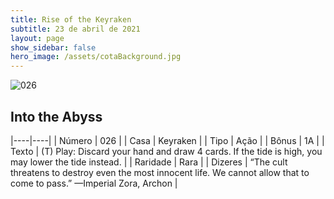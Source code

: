 ```yaml
---
title: Rise of the Keyraken
subtitle: 23 de abril de 2021
layout: page
show_sidebar: false
hero_image: /assets/cotaBackground.jpg
---
```


![026](https://cards-keyforge.s3.eu-north-1.amazonaws.com/media/en/rotk/026.png)

## Into the Abyss

|----|----|
| Número | 026 |
| Casa | Keyraken |
| Tipo | Ação |
| Bônus | 1A |
| Texto | (T) Play: Discard your hand and draw 4  cards. If the tide is high, you may lower the  tide instead. |
| Raridade | Rara |
| Dizeres | “The cult threatens to destroy even the most  innocent life. We cannot allow that to come to pass.”  —Imperial Zora, Archon |
